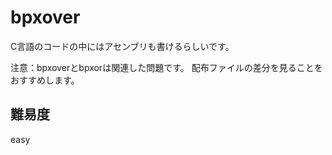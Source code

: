 # bpxover

C言語のコードの中にはアセンブリも書けるらしいです。

注意：bpxoverとbpxorは関連した問題です。 配布ファイルの差分を見ることをおすすめします。


## 難易度

easy
